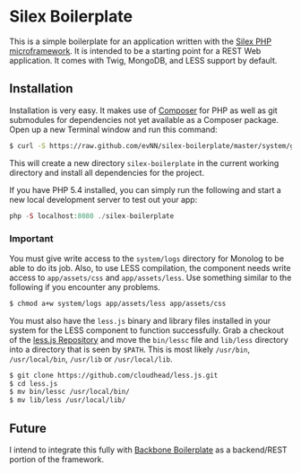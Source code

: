 Silex Boilerplate
=================

This is a simple boilerplate for an application written with the [Silex PHP 
microframework](http://silex.sensiolabs.org/). It is intended to be a starting 
point for a REST Web application.  It comes with Twig, MongoDB, and LESS support by 
default.

## Installation ##
Installation is very easy. It makes use of [Composer](http://getcomposer.org/) 
for PHP as well as git submodules for dependencies not yet available as a 
Composer package. Open up a new Terminal window and run this command:

``` bash
$ curl -S https://raw.github.com/evNN/silex-boilerplate/master/system/get.sh | sh
```

This will create a new directory `silex-boilerplate` in the current working directory
and install all dependencies for the project.

If you have PHP 5.4 installed, you can simply run the following and start a new
local development server to test out your app:

``` php
php -S localhost:8080 ./silex-boilerplate
```

### Important ###
You must give write access to the `system/logs` directory for Monolog to be able to do
its job. Also, to use LESS compilation, the component needs write access to `app/assets/css`
and `app/assets/less`. Use something similar to the following if you encounter any problems.

``` bash
$ chmod a+w system/logs app/assets/less app/assets/css
```

You must also have the `less.js` binary and library files installed in your system for the
LESS component to function successfully. Grab a checkout of the [less.js Repository](https://github.com/cloudhead/less.js)
and move the `bin/lessc` file and `lib/less` directory into a directory that is seen by `$PATH`.
This is most likely `/usr/bin`, `/usr/local/bin`, `/usr/lib` or `/usr/local/lib`.

``` bash
$ git clone https://github.com/cloudhead/less.js.git
$ cd less.js
$ mv bin/lessc /usr/local/bin/
$ mv lib/less /usr/local/lib/
```

## Future ##
I intend to integrate this fully with [Backbone Boilerplate](https://github.com/tbranyen/backbone-boilerplate)
as a backend/REST portion of the framework.
